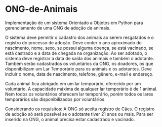 # ONG-de-Animais
Implementação de um sistema Orientado a Objetos em Python para gerenciamento de uma ONG de adoção de animais.

O sistema deve permitir o cadastro dos animais ao serem resgatados e o registro do processo de adoção. Deve conter o ano aproximado de nascimento, nome, sexo, se possui alguma doença, se está vacinado, se está castrado e a data de chegada na organização. Ao ser adotado, o sistema deve registrar a data de saída dos animais e também o adotante. 
Também serão cadastrados os voluntários da ONG, os doadores, os que disponibilizam um Lar Temporário para os animais e os adotantes. Deve incluir o nome, data de nascimento, telefone, gênero, e-mail e endereço. 

Cada animal fica abrigado em um lar temporário, oferecido por um voluntário. A capacidade máxima de qualquer lar temporário é de 1 animal. Nem todos os voluntários oferecem lar temporário, porém todos os lares temporários são disponibilizados por voluntários. 


Considerando os requisitos:
A ONG só aceita registro de Cães.
O registro de adoção só será possível se o adotante tiver 21 anos ou mais.
Para ser inserido na ONG, o animal precisa estar cadastrado e vacinado.